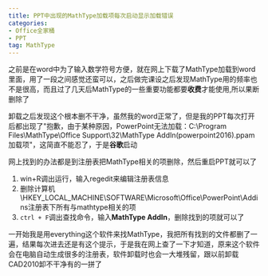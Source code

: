 ```yaml
---
title: PPT中出现的MathType加载项每次启动显示加载错误
categories: 
- Office全家桶
- PPT
tag: MathType
---
```


之前是在word中为了输入数学符号方便，就在网上下载了MathType加载到word里面，用了一段之间感觉还蛮可以，之后做完课设之后发现MathType用的频率也不是很高，而且过了几天后MathType的一些重要功能都要**收费**才能使用,所以果断删除了

卸载之后发现这个根本删不干净，虽然我的word正常了，但是我的PPT每次打开后都出现了"抱歉，由于某种原因，PowerPoint无法加载：C:\Program Files\MathType\Office Support\32\MathType AddIn(powerpoint2016).ppam加载项"，这简直不能忍了，于是**谷歌**启动

<!-- more -->
网上找到的办法都是到注册表把MathType相关的项删除，然后重启PPT就可以了

1. win+R调出运行，输入regedit来编辑注册表信息
2. 删除计算机\HKEY_LOCAL_MACHINE\SOFTWARE\Microsoft\Office\PowerPoint\Addins注册表下所有与mathtype相关的项
3. `ctrl + F`调出查找命令，输入**MathType AddIn**，删除找到的项就可以了

一开始我是用everything这个软件来找MathType，我把所有找到的文件都删了一遍，结果每次进去还是有这个提示，于是我在网上查了一下才知道，原来这个软件会在电脑自动生成很多的注册表，软件卸载时也会一大堆残留，跟以前卸载CAD2010卸不干净有的一拼了